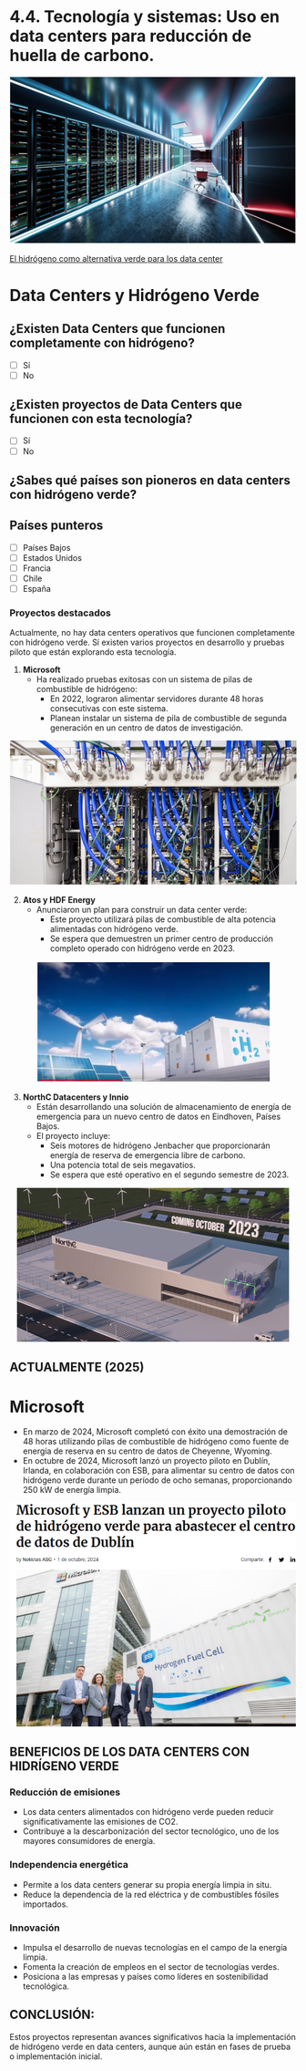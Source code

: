 # 4.4. Tecnología y sistemas: Uso en data centers para reducción de huella de carbono.

<p align="center">
  <img src="/img/datacenter0.png" alt="![datacenter0](img/datacenter0.png)" />
</p>  

[El hidrógeno como alternativa verde para los data center](https://felipebenjumeallorente.com/el-hidrogeno-como-alternativa-verde-para-los-data-center/)


# Data Centers y Hidrógeno Verde
## ¿Existen Data Centers que funcionen completamente con hidrógeno?

- [ ] Sí
- [ ] No

## ¿Existen proyectos de Data Centers que funcionen con esta tecnología?

- [ ] Sí
- [ ] No

## ¿Sabes qué países son pioneros en data centers con hidrógeno verde?

## Países punteros

- [ ] Países Bajos
- [ ] Estados Unidos
- [ ] Francia
- [ ] Chile
- [ ] España

### Proyectos destacados

Actualmente, no hay data centers operativos que funcionen completamente con hidrógeno verde.
Sí existen varios proyectos en desarrollo y pruebas piloto que están explorando esta tecnología.

1. **Microsoft**
   - Ha realizado pruebas exitosas con un sistema de pilas de combustible de hidrógeno:
     - En 2022, lograron alimentar servidores durante 48 horas consecutivas con este sistema.
     - Planean instalar un sistema de pila de combustible de segunda generación en un centro de datos de investigación.

<p align="center">
  <img src="/img/datacenter1.png" alt="![datacenter1](img/datacenter1.png)" />
</p> 


2. **Atos y HDF Energy**
   - Anunciaron un plan para construir un data center verde:
     - Este proyecto utilizará pilas de combustible de alta potencia alimentadas con hidrógeno verde.
     - Se espera que demuestren un primer centro de producción completo operado con hidrógeno verde en 2023.
       

<p align="center">
  <img src="/img/datacenter2.png" alt="![datacenter2](img/datacenter2.png)" />
</p> 


3. **NorthC Datacenters y Innio**
   - Están desarrollando una solución de almacenamiento de energía de emergencia para un nuevo centro de datos en Eindhoven, Países Bajos.
   - El proyecto incluye:
     - Seis motores de hidrógeno Jenbacher que proporcionarán energía de reserva de emergencia libre de carbono.
     - Una potencia total de seis megavatios.
     - Se espera que esté operativo en el segundo semestre de 2023.


<p align="center">
  <img src="/img/datacenter3.png" alt="![datacenter3](img/datacenter3.png)" />
</p> 


## ACTUALMENTE (2025)

# Microsoft
- En marzo de 2024, Microsoft completó con éxito una demostración de 48 horas utilizando pilas de combustible de hidrógeno como fuente de energía de reserva en su centro de datos de Cheyenne, Wyoming.
- En octubre de 2024, Microsoft lanzó un proyecto piloto en Dublín, Irlanda, en colaboración con ESB, para alimentar su centro de datos con hidrógeno verde durante un período de ocho semanas, proporcionando 250 kW de energía limpia.


<p align="center">
  <img src="/img/datacenter4.png" alt="![datacenter4](img/datacenter4.png)" />
</p> 

## BENEFICIOS DE LOS DATA CENTERS CON HIDRÍGENO VERDE

### Reducción de emisiones
- Los data centers alimentados con hidrógeno verde pueden reducir significativamente las emisiones de CO2.
- Contribuye a la descarbonización del sector tecnológico, uno de los mayores consumidores de energía.

### Independencia energética
- Permite a los data centers generar su propia energía limpia in situ.
- Reduce la dependencia de la red eléctrica y de combustibles fósiles importados.

### Innovación
- Impulsa el desarrollo de nuevas tecnologías en el campo de la energía limpia.
- Fomenta la creación de empleos en el sector de tecnologías verdes.
- Posiciona a las empresas y países como líderes en sostenibilidad tecnológica.


## CONCLUSIÓN:
Estos proyectos representan avances significativos hacia la implementación de hidrógeno verde en data centers, aunque aún están en fases de prueba o implementación inicial.


